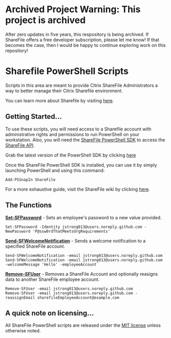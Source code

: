 # **Archived Project Warning:** This project is archived  
After zero updates in five years, this respository is being archived. If ShareFile offers a free developer subscription, please let me know! If that becomes the case, then I would be happy to continue exploring work on this repository!  

# Sharefile PowerShell Scripts
Scripts in this area are meant to provide Citrix ShareFile Administrators a way to better manage their
Citrix Sharefile environment. 

You can learn more about Sharefile by visiting [here](https://www.sharefile.com). 

## Getting Started... 
To use these scripts, you will need access to a Sharefile account with administrative rights and permissions to run 
PowerShell on your workstation.
Also, you will need the [ShareFile PowerShell SDK](https://github.com/citrix/ShareFile-PowerShell) to 
access the [ShareFile API](http://api.sharefile.com/rest/).

Grab the latest version of the PowerShell SDK by clicking [here](https://github.com/citrix/ShareFile-PowerShell/releases)

Once the ShareFile PowerShell SDK is installed, you can use it by simply launching PowerShell and using this command:

    Add-PSSnapIn ShareFile

For a more exhaustive guide, visit the ShareFile wiki by clicking [here](https://github.com/citrix/ShareFile-PowerShell/wiki/Getting-Started).

## The Functions
[**Set-SFPassword**](https://github.com/jstrong013/ShareFile/blob/master/Set-SFPassword.ps1) - Sets an employee's password to a new value provided.
    
	Set-SFPassword -Identity jstrong013@users.noreply.github.com -NewPassword 'P@ssw0rdThatMeetsOrgRequirements'

[**Send-SFWelcomeNotification**](https://github.com/jstrong013/ShareFile/blob/master/Send-SFWelcomeNotification.ps1) - Sends a welcome notification to
a specified ShareFile account.

    Send-SFWelcomeNotification -email jstrong013@users.noreply.github.com
	Send-SFWelcomeNotification -email jstrong013@users.noreply.github.com -welcomeMessage 'Hello' -employeeAccount
	
[**Remove-SFUser**](../master/Remove-SFUser.ps1) - Removes a ShareFile Account and optionally reasigns data to another ShareFile employee account. 

    Remove-SFUser -email jstrong013@users.noreply.github.com 
	Remove-SFUser -email jstrong013@users.noreply.github.com -reassignEmail sharefileEmployeeAccount@example.com 

	
## A quick note on licensing... 
All ShareFile PowerShell scripts are released under the [MIT license](https://github.com/jstrong013/ShareFile/blob/master/LICENSE.txt) unless otherwise 
noted.
